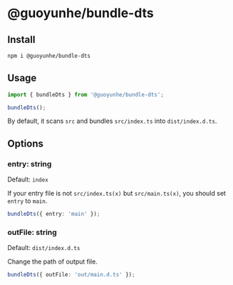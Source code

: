 # @guoyunhe/bundle-dts

## Install

```bash
npm i @guoyunhe/bundle-dts
```

## Usage

```ts
import { bundleDts } from '@guoyunhe/bundle-dts';

bundleDts();
```

By default, it scans `src` and bundles `src/index.ts` into `dist/index.d.ts`.

## Options

### entry: string

Default: `index`

If your entry file is not `src/index.ts(x)` but `src/main.ts(x)`, you should set `entry` to `main`.

```ts
bundleDts({ entry: 'main' });
```

### outFile: string

Default: `dist/index.d.ts`

Change the path of output file.

```ts
bundleDts({ outFile: 'out/main.d.ts' });
```
